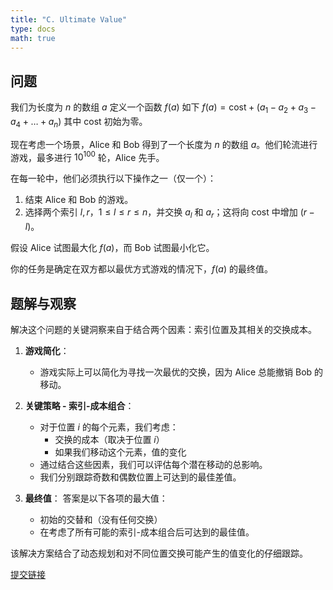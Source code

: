 ```yaml
---
title: "C. Ultimate Value"
type: docs
math: true
---
```

## 问题
我们为长度为 $n$ 的数组 $a$ 定义一个函数 $f(a)$ 如下
$f(a) = \text{cost} + (a_1 - a_2 + a_3 - a_4 + \ldots + a_n)$
其中 cost 初始为零。

现在考虑一个场景，Alice 和 Bob 得到了一个长度为 $n$ 的数组 $a$。他们轮流进行游戏，最多进行 $10^{100}$ 轮，Alice 先手。

在每一轮中，他们必须执行以下操作之一（仅一个）：

1.  结束 Alice 和 Bob 的游戏。
2.  选择两个索引 $l, r$，$1 \leq l \leq r \leq n$，并交换 $a_l$ 和 $a_r$；这将向 cost 中增加 $(r - l)$。

假设 Alice 试图最大化 $f(a)$，而 Bob 试图最小化它。

你的任务是确定在双方都以最优方式游戏的情况下，$f(a)$ 的最终值。

## 题解与观察

解决这个问题的关键洞察来自于结合两个因素：索引位置及其相关的交换成本。

1.  **游戏简化**：
    -   游戏实际上可以简化为寻找一次最优的交换，因为 Alice 总能撤销 Bob 的移动。

2.  **关键策略 - 索引-成本组合**：
    -   对于位置 $i$ 的每个元素，我们考虑：
        -   交换的成本（取决于位置 $i$）
        -   如果我们移动这个元素，值的变化
    -   通过结合这些因素，我们可以评估每个潜在移动的总影响。
    -   我们分别跟踪奇数和偶数位置上可达到的最佳差值。

3.  **最终值**：
    答案是以下各项的最大值：
    -   初始的交替和（没有任何交换）
    -   在考虑了所有可能的索引-成本组合后可达到的最佳值。

该解决方案结合了动态规划和对不同位置交换可能产生的值变化的仔细跟踪。

[提交链接](https://codeforces.com/contest/2140/submission/337903503)